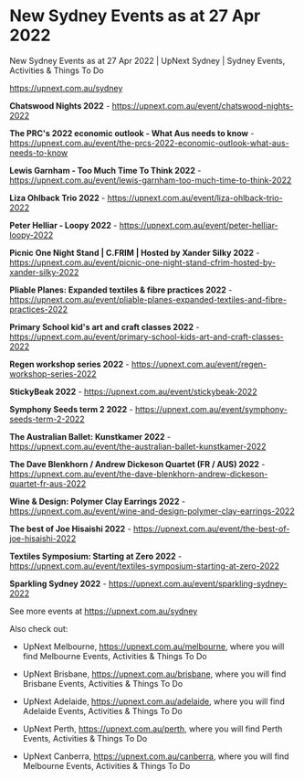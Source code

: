 # New Sydney Events as at 27 Apr 2022
New Sydney Events as at 27 Apr 2022 | UpNext Sydney | Sydney Events, Activities &amp; Things To Do

https://upnext.com.au/sydney


**Chatswood Nights 2022** - https://upnext.com.au/event/chatswood-nights-2022

**The PRC's 2022 economic outlook - What Aus needs to know** - https://upnext.com.au/event/the-prcs-2022-economic-outlook-what-aus-needs-to-know

**Lewis Garnham - Too Much Time To Think 2022** - https://upnext.com.au/event/lewis-garnham-too-much-time-to-think-2022

**Liza Ohlback Trio 2022** - https://upnext.com.au/event/liza-ohlback-trio-2022

**Peter Helliar - Loopy 2022** - https://upnext.com.au/event/peter-helliar-loopy-2022

**Picnic One Night Stand | C.FRIM | Hosted by Xander Silky 2022** - https://upnext.com.au/event/picnic-one-night-stand-cfrim-hosted-by-xander-silky-2022

**Pliable Planes: Expanded textiles & fibre practices 2022** - https://upnext.com.au/event/pliable-planes-expanded-textiles-and-fibre-practices-2022

**Primary School kid's art and craft classes 2022** - https://upnext.com.au/event/primary-school-kids-art-and-craft-classes-2022

**Regen workshop series 2022** - https://upnext.com.au/event/regen-workshop-series-2022

**StickyBeak 2022** - https://upnext.com.au/event/stickybeak-2022

**Symphony Seeds term 2 2022** - https://upnext.com.au/event/symphony-seeds-term-2-2022

**The Australian Ballet: Kunstkamer 2022** - https://upnext.com.au/event/the-australian-ballet-kunstkamer-2022

**The Dave Blenkhorn / Andrew Dickeson Quartet (FR / AUS) 2022** - https://upnext.com.au/event/the-dave-blenkhorn-andrew-dickeson-quartet-fr-aus-2022

**Wine & Design: Polymer Clay Earrings 2022** - https://upnext.com.au/event/wine-and-design-polymer-clay-earrings-2022

**The best of Joe Hisaishi 2022** - https://upnext.com.au/event/the-best-of-joe-hisaishi-2022

**Textiles Symposium: Starting at Zero 2022** - https://upnext.com.au/event/textiles-symposium-starting-at-zero-2022

**Sparkling Sydney 2022** - https://upnext.com.au/event/sparkling-sydney-2022



See more events at https://upnext.com.au/sydney


Also check out:

* UpNext Melbourne, https://upnext.com.au/melbourne, where you will find Melbourne Events, Activities & Things To Do

* UpNext Brisbane, https://upnext.com.au/brisbane, where you will find Brisbane Events, Activities & Things To Do

* UpNext Adelaide, https://upnext.com.au/adelaide, where you will find Adelaide Events, Activities & Things To Do

* UpNext Perth, https://upnext.com.au/perth, where you will find Perth Events, Activities & Things To Do

* UpNext Canberra, https://upnext.com.au/canberra, where you will find Melbourne Events, Activities & Things To Do